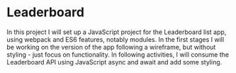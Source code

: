 # Leaderboard
In this project I will set up a JavaScript project for the Leaderboard list app, using webpack and ES6 features, notably modules. In the first stages I will be working on the version of the app following a wireframe, but without styling - just focus on functionality. In following activities, I will consume the Leaderboard API using JavaScript async and await and add some styling.
